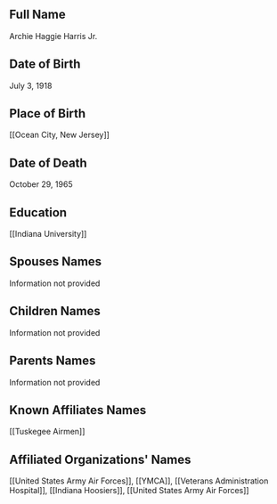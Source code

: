 ## Full Name
Archie Haggie Harris Jr.

## Date of Birth
July 3, 1918

## Place of Birth
[[Ocean City, New Jersey]]

## Date of Death
October 29, 1965

## Education
[[Indiana University]]

## Spouses Names
Information not provided

## Children Names
Information not provided

## Parents Names
Information not provided

## Known Affiliates Names
 [[Tuskegee Airmen]]

## Affiliated Organizations' Names
 [[United States Army Air Forces]], [[YMCA]], [[Veterans Administration Hospital]], [[Indiana Hoosiers]], [[United States Army Air Forces]]

